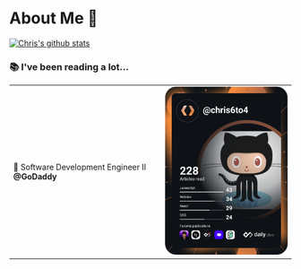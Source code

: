 # About Me 🤔

[![Chris's github stats](https://github-readme-stats.vercel.app/api?username=cxs7700&count_private=true&show_icons=true&theme=blueberry)](https://github.com/anuraghazra/github-readme-stats)

### 📚 I've been reading a lot...

<table>
<tr>
  <td valign="center">
    <div>🔭  Software Development Engineer II <b>@GoDaddy</b></div>
  <td>
  <a href="https://app.daily.dev/chris6to4" target="_blank" rel="noopener noreferrer"><img src="https://github.com/cxs7700/cxs7700/blob/main/devcard.svg" width="300" alt="Chris's Dev Card"/></a>
  </td>
</tr>
</table>

<!--
**cxs7700/cxs7700** is a ✨ _special_ ✨ repository because its `README.md` (this file) appears on your GitHub profile.

Here are some ideas to get you started:

- 🔭 I’m currently working on ...
- 🌱 I’m currently learning ...
- 👯 I’m looking to collaborate on ...
- 🤔 I’m looking for help with ...
- 💬 Ask me about ...
- 📫 How to reach me: ...
- 😄 Pronouns: ...
- ⚡ Fun fact: ...
-->
